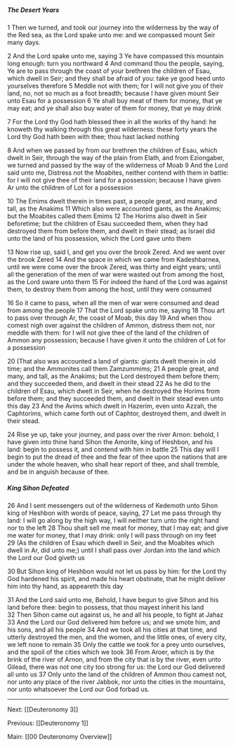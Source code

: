 ##### The Desert Years

1 Then we turned, and took our journey into the wilderness by the way of the Red sea, as the Lord spake unto me: and we compassed mount Seir many days. 

2 And the Lord spake unto me, saying 3 Ye have compassed this mountain long enough: turn you northward 4 And command thou the people, saying, Ye are to pass through the coast of your brethren the children of Esau, which dwell in Seir; and they shall be afraid of you: take ye good heed unto yourselves therefore 5 Meddle not with them; for I will not give you of their land, no, not so much as a foot breadth; because I have given mount Seir unto Esau for a possession 6 Ye shall buy meat of them for money, that ye may eat; and ye shall also buy water of them for money, that ye may drink 

7 For the Lord thy God hath blessed thee in all the works of thy hand: he knoweth thy walking through this great wilderness: these forty years the Lord thy God hath been with thee; thou hast lacked nothing 

8 And when we passed by from our brethren the children of Esau, which dwelt in Seir, through the way of the plain from Elath, and from Eziongaber, we turned and passed by the way of the wilderness of Moab 9 And the Lord said unto me, Distress not the Moabites, neither contend with them in battle: for I will not give thee of their land for a possession; because I have given Ar unto the children of Lot for a possession 

10 The Emims dwelt therein in times past, a people great, and many, and tall, as the Anakims 11 Which also were accounted giants, as the Anakims; but the Moabites called them Emims 12 The Horims also dwelt in Seir beforetime; but the children of Esau succeeded them, when they had destroyed them from before them, and dwelt in their stead; as Israel did unto the land of his possession, which the Lord gave unto them 

13 Now rise up, said I, and get you over the brook Zered. And we went over the brook Zered 14 And the space in which we came from Kadeshbarnea, until we were come over the brook Zered, was thirty and eight years; until all the generation of the men of war were wasted out from among the host, as the Lord sware unto them 15 For indeed the hand of the Lord was against them, to destroy them from among the host, until they were consumed 

16 So it came to pass, when all the men of war were consumed and dead from among the people 17 That the Lord spake unto me, saying 18 Thou art to pass over through Ar, the coast of Moab, this day 19 And when thou comest nigh over against the children of Ammon, distress them not, nor meddle with them: for I will not give thee of the land of the children of Ammon any possession; because I have given it unto the children of Lot for a possession 

20 (That also was accounted a land of giants: giants dwelt therein in old time; and the Ammonites call them Zamzummims; 21 A people great, and many, and tall, as the Anakims; but the Lord destroyed them before them; and they succeeded them, and dwelt in their stead 22 As he did to the children of Esau, which dwelt in Seir, when he destroyed the Horims from before them; and they succeeded them, and dwelt in their stead even unto this day 23 And the Avims which dwelt in Hazerim, even unto Azzah, the Caphtorims, which came forth out of Caphtor, destroyed them, and dwelt in their stead. 

24 Rise ye up, take your journey, and pass over the river Arnon: behold, I have given into thine hand Sihon the Amorite, king of Heshbon, and his land: begin to possess it, and contend with him in battle 25 This day will I begin to put the dread of thee and the fear of thee upon the nations that are under the whole heaven, who shall hear report of thee, and shall tremble, and be in anguish because of thee.

##### King Sihon Defeated

26 And I sent messengers out of the wilderness of Kedemoth unto Sihon king of Heshbon with words of peace, saying, 27 Let me pass through thy land: I will go along by the high way, I will neither turn unto the right hand nor to the left 28 Thou shalt sell me meat for money, that I may eat; and give me water for money, that I may drink: only I will pass through on my feet 29 (As the children of Esau which dwell in Seir, and the Moabites which dwell in Ar, did unto me;) until I shall pass over Jordan into the land which the Lord our God giveth us 

30 But Sihon king of Heshbon would not let us pass by him: for the Lord thy God hardened his spirit, and made his heart obstinate, that he might deliver him into thy hand, as appeareth this day 

31 And the Lord said unto me, Behold, I have begun to give Sihon and his land before thee: begin to possess, that thou mayest inherit his land 32 Then Sihon came out against us, he and all his people, to fight at Jahaz 33 And the Lord our God delivered him before us; and we smote him, and his sons, and all his people 34 And we took all his cities at that time, and utterly destroyed the men, and the women, and the little ones, of every city, we left none to remain 35 Only the cattle we took for a prey unto ourselves, and the spoil of the cities which we took 36 From Aroer, which is by the brink of the river of Arnon, and from the city that is by the river, even unto Gilead, there was not one city too strong for us: the Lord our God delivered all unto us 37 Only unto the land of the children of Ammon thou camest not, nor unto any place of the river Jabbok, nor unto the cities in the mountains, nor unto whatsoever the Lord our God forbad us.

---
Next: [[Deuteronomy 3]]

Previous: [[Deuteronomy 1]]

Main: [[00 Deuteronomy Overview]]